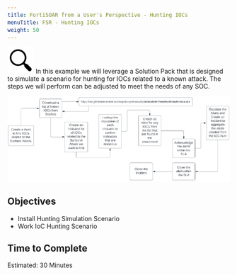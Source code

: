 ```yaml
---
title: FortiSOAR from a User's Perspective - Hunting IOCs
menuTitle: FSR - Hunting IOCs
weight: 50
---
```


![search_icon](mag_glass.svg)
In this example we will leverage a Solution Pack that is designed to simulate a scenario for hunting for IOCs related to a known attack. The steps we will perform can be adjusted to meet the needs of any SOC.

![IOC process workflow](workflow.png)

## Objectives

- Install Hunting Simulation Scenario
- Work IoC Hunting Scenario

## Time to Complete

Estimated: 30 Minutes
